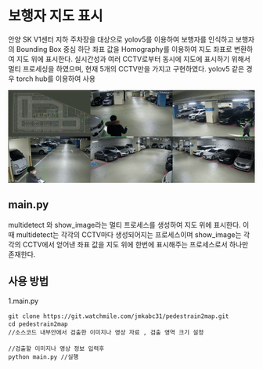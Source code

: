 # 보행자 지도 표시

안양 SK V1센터 지하 주차장을 대상으로 yolov5를 이용하여 보행자를 인식하고 보행자의 Bounding Box 중심 하단 좌표 값을 Homography를 이용하여 지도 좌표로 변환하여 지도 위에 표시한다.
실시간성과 여러 CCTV로부터 동시에 지도에 표시하기 위해서 멀티 프로세싱을 하였으며, 현재 5개의 CCTV만을 가지고 구현하였다. yolov5 같은 경우 torch hub를 이용하여 사용 



<img src="./asset/view_1.gif">

## main.py

multidetect 와 show_image라는 멀티 프로세스를 생성하여 지도 위에 표시한다. 이 때 multidetect는 각각의 CCTV마다 생성되어지는 프로세스이며 show_image는 각각의 CCTV에서 얻어낸 좌표 값을 지도 위에 한번에 표시해주는
프로세스로서 하나만 존재한다.


## 사용 방법

1.main.py
```
git clone https://git.watchmile.com/jmkabc31/pedestrain2map.git
cd pedestrain2map
//소스코드 내부안에서 검출한 이미지나 영상 자료 , 검출 영역 크기 설정

//검출할 이미지나 영상 정보 입력후
python main.py //실행
```
